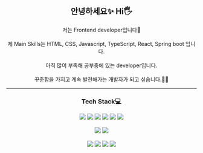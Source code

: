 <h2 align="center">안녕하세요✨ Hi🖐</h2>
<p align="center">
  저는 Frontend developer입니다🙇‍ </br>
  </br>
  제 Main Skills는 HTML, CSS, Javascript, TypeScript, React, Spring boot 입니다. </br>
  </br>
  아직 많이 부족해 공부중에 있는 developer입니다. </br>
  </br>
  꾸준함을 가지고 계속 발전해가는 개발자가 되고 싶습니다.👩‍💻
</p>

<hr>

<h3 align="center">Tech Stack💻</h3>
<p align="center">
  <img src="https://img.shields.io/badge/-html-%23E34F26?style=flat-square&logo=html5&logoColor=white">
  <img src="https://img.shields.io/badge/-css-%231572B6?style=flat-square&logo=css3">
  <img src="https://img.shields.io/badge/-javascript-%23F7DF1E?style=flat-square&logo=JavaScript&logoColor=eee">
  <img src="https://img.shields.io/badge/-typescript-%233178C6?style=flat-square&logo=typescript&logoColor=white">
  <img src="https://img.shields.io/badge/-React-1687A7?style=flat-square&logo=React">
  <img src="https://img.shields.io/badge/-jQuery-B8B5FF?style=flat-square&logo=jQuery">
  <br>
  <br>
  <img src="https://img.shields.io/badge/-Python-BFCBA8?style=flat-square&logo=Python">
  <img src="https://img.shields.io/badge/-Node.js-%23F1CA89?style=flat-square&logo=Node.js" >
  <br>
  <br>
  <img src="https://img.shields.io/badge/-Notion-%23000000?style=flat-square&logo=Notion">
  <img src="https://img.shields.io/badge/-GitHub-DA7F8F?style=flat-square&logo=gitHub">
  <img src="https://img.shields.io/badge/-Git-04009A?style=flat-square&logo=git">
  <img src="https://img.shields.io/badge/-Slack-%234A154B?style=flat-square&logo=Slack">
</p>
